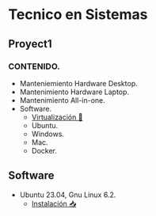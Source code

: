 # Tecnico en Sistemas
## Proyect1

### CONTENIDO.
* Manteniemiento Hardware Desktop.
* Mantenimiento Hardware Laptop.
* Mantenimiento All-in-one.
* Software.
  * [Virtualización 🚸](/VirtualBox.md)
  * Ubuntu.
  * Windows.
  * Mac.
  * Docker.

## Software

* Ubuntu 23.04, Gnu Linux 6.2.
  * [Instalación 📥](/InstalaciónUbuntu.md) 